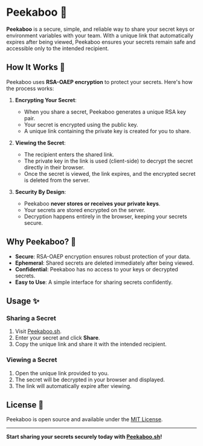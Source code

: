 # Peekaboo 🌟

**Peekaboo** is a secure, simple, and reliable way to share your secret keys or environment variables with your team. With a unique link that automatically expires after being viewed, Peekaboo ensures your secrets remain safe and accessible only to the intended recipient.

## How It Works 🚀

Peekaboo uses **RSA-OAEP encryption** to protect your secrets. Here's how the process works:

1. **Encrypting Your Secret**:
   - When you share a secret, Peekaboo generates a unique RSA key pair.
   - Your secret is encrypted using the public key.
   - A unique link containing the private key is created for you to share.

2. **Viewing the Secret**:
   - The recipient enters the shared link.
   - The private key in the link is used (client-side) to decrypt the secret directly in their browser.
   - Once the secret is viewed, the link expires, and the encrypted secret is deleted from the server.

3. **Security By Design**:
   - Peekaboo **never stores or receives your private keys**.
   - Your secrets are stored encrypted on the server.
   - Decryption happens entirely in the browser, keeping your secrets secure.

## Why Peekaboo? 🤔

- **Secure**: RSA-OAEP encryption ensures robust protection of your data.
- **Ephemeral**: Shared secrets are deleted immediately after being viewed.
- **Confidential**: Peekaboo has no access to your keys or decrypted secrets.
- **Easy to Use**: A simple interface for sharing secrets confidently.

## Usage ✨

### Sharing a Secret
1. Visit [Peekaboo.sh](https://peekaboo.sh).
2. Enter your secret and click **Share**.
3. Copy the unique link and share it with the intended recipient.

### Viewing a Secret
1. Open the unique link provided to you.
2. The secret will be decrypted in your browser and displayed.
3. The link will automatically expire after viewing.

## License 📜

Peekaboo is open source and available under the [MIT License](LICENSE).

---

**Start sharing your secrets securely today with [Peekaboo.sh](https://peekaboo.sh)!**